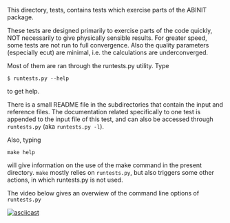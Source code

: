 This directory, tests, contains tests which exercise parts 
of the ABINIT package.

These tests are designed primarily to exercise parts of the code
quickly, NOT necessarily to give physically sensible results.
For greater speed, some tests are not run to full convergence.
Also the quality parameters (especially ecut) are minimal, i.e.
the calculations are underconverged.

Most of them are ran through the runtests.py utility. Type

    $ runtests.py --help


to get help.

There is a small README file in the subdirectories that contain the input and reference files.
The documentation related specifically to one test is appended to the input file of this test,
and can also be accessed through `runtests.py`  (aka `runtests.py -l`).

Also, typing

    make help

will give information on the use of the make command in the present directory. 
`make` mostly relies on `runtests.py`,
but also triggers some other actions, in which runtests.py is not used.

The video below gives an overwiew of the command line options of `runtests.py`

[![asciicast](https://asciinema.org/a/40324.png)](https://asciinema.org/a/40324)
